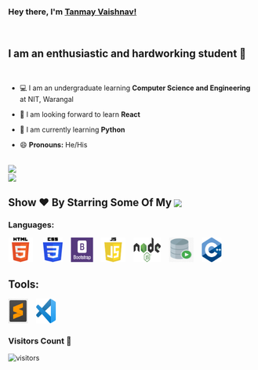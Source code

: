 ### Hey there, I'm [Tanmay Vaishnav!](https://github.com/Tanmay021)

<br>

## I am an enthusiastic and hardworking student :slightly_smiling_face:

<br>

- :computer: I am an undergraduate learning **Computer Science and Engineering** at NIT, Warangal

- :seedling: I am looking forward to learn **React**

- :iphone: I am currently learning **Python**

- :smile: **Pronouns:** He/His

<br>

<a href="https://github-readme-stats.vercel.app/api?username=Tanmay021&show_icons=true&theme=dracula">
  <img align="center" src="https://github-readme-stats.vercel.app/api?username=Tanmay021&show_icons=true&theme=dracula&custom_title=My GitHub Stats" />
</a>
<br>
<a href="https://github-readme-stats.vercel.app/api/top-langs/?username=Tanmay021&layout=compact&langs_count=8">
  <img align="center" src="https://github-readme-stats.vercel.app/api/top-langs/?username=Tanmay021&layout=compact&langs_count=10&theme=dracula" />
</a>

<h2 align="left">Show ❤️ By Starring Some Of My <a href='https://github.com/Tanmay021?tab=repositories'><img align='center'  height="24" src="https://img.shields.io/badge/Repos!😊-lightpink.svg?&style=for-the-badge&logo=shruti-mayank&logoColor=blue" /></a></h2>

### Languages:

<p align="left">
  <img src="https://github.com/Tanmay021/Tanmay021/blob/main/assets/html.png" alt="html" width="50" height="50" style="padding-right: 5px;" /> &nbsp;&nbsp;
  <img src="https://github.com/Tanmay021/Tanmay021/blob/main/assets/css.png" alt="css" width="40" height="50" style="padding-right: 5px;" />&nbsp;&nbsp;
  <img src="https://github.com/Tanmay021/Tanmay021/blob/main/assets/bootstrap.png" alt="Bootstrap" width="45" height="50" style="padding-right: 5px;" />&nbsp;&nbsp; 
  <img src="https://github.com/Tanmay021/Tanmay021/blob/main/assets/js.png" alt="Javascript" width="50" height="50" style="padding-right: 5px;" />&nbsp;&nbsp;
  <img src="https://github.com/Tanmay021/Tanmay021/blob/main/assets/node.png" alt="Node Js" width="55" height="50" style="padding-right: 5px;" />&nbsp;&nbsp;
  <img src="https://github.com/Tanmay021/Tanmay021/blob/main/assets/o_sql.png" alt="Oraclesql" width="50" height="50" style="padding-right: 5px;" />&nbsp;&nbsp;
  <img src="https://github.com/Tanmay021/Tanmay021/blob/main/assets/c++.png" alt="C++" width="40" height="50" style="padding-right: 5px;" />&nbsp;&nbsp;
</p>

## Tools:

<p align="left">
  <img src="https://github.com/Tanmay021/Tanmay021/blob/main/assets/sublime_text.jpg" alt="sublime_text" width="40" height="50" style="padding-right: 5px;" />&nbsp;&nbsp; 
  <img src="https://github.com/Tanmay021/Tanmay021/blob/main/assets/vscode.png" alt="vscode" width="40" height="50" style="padding-right: 5px;" />&nbsp;&nbsp;
</p>

### Visitors Count :eyes:

![visitors](https://visitor-badge.glitch.me/badge?page_id=Tanmay021)
